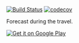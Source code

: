 [![Build Status](https://travis-ci.org/Pozzoooo/travelWeather.svg?branch=master)](https://travis-ci.org/Pozzoooo/travelWeather) [![codecov](https://codecov.io/gh/Pozzoooo/travelWeather/branch/master/graph/badge.svg)](https://codecov.io/gh/Pozzoooo/travelWeather)

Forecast during the travel.

<a href='https://play.google.com/store/apps/details?id=pozzo.apps.travelweather&utm_source=github&pcampaignid=MKT-Other-global-all-co-prtnr-py-PartBadge-Mar2515-1'><img alt='Get it on Google Play' src='https://play.google.com/intl/en_gb/badges/images/generic/en_badge_web_generic.png'/></a>
